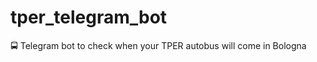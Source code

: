 # tper_telegram_bot
:oncoming_bus: Telegram bot to check when your TPER autobus will come in Bologna
